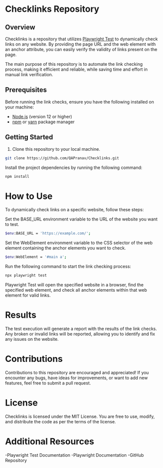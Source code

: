 # Checklinks Repository

## Overview

Checklinks is a repository that utilizes [Playwright Test](https://playwright.dev/docs/test/) to dynamically check links on any website. By providing the page URL and the web element with an anchor attribute, you can easily verify the validity of links present on the page.

The main purpose of this repository is to automate the link checking process, making it efficient and reliable, while saving time and effort in manual link verification.

## Prerequisites

Before running the link checks, ensure you have the following installed on your machine:

- [Node.js](https://nodejs.org) (version 12 or higher)
- [npm](https://www.npmjs.com/) or [yarn](https://yarnpkg.com/) package manager

## Getting Started

1. Clone this repository to your local machine.

```bash
git clone https://github.com/QAPranav/Checklinks.git
```
Install the project dependencies by running the following command:

```bash
npm install
```
# How to Use
To dynamically check links on a specific website, follow these steps:

Set the BASE_URL environment variable to the URL of the website you want to test.
```bash
$env:BASE_URL = 'https://example.com/';
```
Set the WebElement environment variable to the CSS selector of the web element containing the anchor elements you want to check.
```bash
$env:WebElement = '#main a';
```
Run the following command to start the link checking process:
```bash
npx playwright test
```
Playwright Test will open the specified website in a browser, find the specified web element, and check all anchor elements within that web element for valid links.

# Results
The test execution will generate a report with the results of the link checks. Any broken or invalid links will be reported, allowing you to identify and fix any issues on the website.

# Contributions
Contributions to this repository are encouraged and appreciated! If you encounter any bugs, have ideas for improvements, or want to add new features, feel free to submit a pull request.

# License
Checklinks is licensed under the MIT License. You are free to use, modify, and distribute the code as per the terms of the license.

# Additional Resources
-Playwright Test Documentation
-Playwright Documentation
-GitHub Repository
